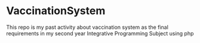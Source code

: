 # VaccinationSystem
This repo is my past activity about vaccination system as the final requirements in my second year Integrative Programming Subject using php
